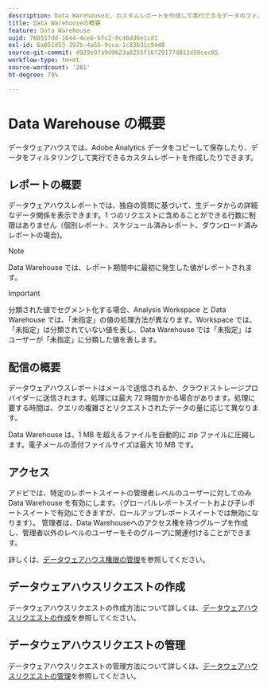 ```yaml
---
description: Data Warehouseと、カスタムレポートを作成して実行できるデータのフィルタリング方法について説明します。
title: Data Warehouseの概要
feature: Data Warehouse
uuid: 768557dd-1644-4ce6-bfc2-8c46dd6e1cd1
exl-id: 6a051d53-397b-4a55-9cca-1c83b31c9448
source-git-commit: d929e97a9d9623a8255f16729177d812d59cec05
workflow-type: tm+mt
source-wordcount: '281'
ht-degree: 79%

---
```


# Data Warehouse の概要

データウェアハウスでは、Adobe Analytics データをコピーして保存したり、データをフィルタリングして実行できるカスタムレポートを作成したりできます。

## レポートの概要

データウェアハウスレポートでは、独自の質問に基づいて、生データからの詳細なデータ関係を表示できます。1 つのリクエストに含めることができる行数に制限はありません（個別レポート、スケジュール済みレポート、ダウンロード済みレポートの場合)。

>[!NOTE]
>
>Data Warehouse では、レポート期間中に最初に発生した値がレポートされます。

>[!IMPORTANT]
>
>分類された値でセグメント化する場合、Analysis Workspace と Data Warehouse では、「未指定」の値の処理方法が異なります。Workspace では、「未指定」は分類されていない値を表し、Data Warehouse では「未指定」はユーザーが「未指定」に分類した値を表します。

## 配信の概要

データウェアハウスレポートはメールで送信されるか、クラウドストレージプロバイダーに送信されます。処理には最大 72 時間かかる場合があります。処理に要する時間は、クエリの複雑さとリクエストされたデータの量に応じて異なります。

Data Warehouse は、1 MB を超えるファイルを自動的に zip ファイルに圧縮します。電子メールの添付ファイルサイズは最大 10 MB です。

## アクセス

アドビでは、特定のレポートスイートの管理者レベルのユーザーに対してのみ Data Warehouse を有効にします。（グローバルレポートスイートおよび子レポートスイートで有効にできますが、ロールアップレポートスイートでは無効になります）。 管理者は、Data Warehouseへのアクセス権を持つグループを作成し、管理者以外のレベルのユーザーをそのグループに関連付けることができます。

詳しくは、[データウェアハウス権限の管理](/help/export/data-warehouse/t-dw-group.md)を参照してください。

## データウェアハウスリクエストの作成

データウェアハウスリクエストの作成方法について詳しくは、[データウェアハウスリクエストの作成](/help/export/data-warehouse/create-request/t-dw-create-request.md)を参照してください。

## データウェアハウスリクエストの管理

データウェアハウスリクエストの管理方法について詳しくは、[データウェアハウスリクエストの管理](/help/export/data-warehouse/data-warehouse-requests-manage.md)を参照してください。

